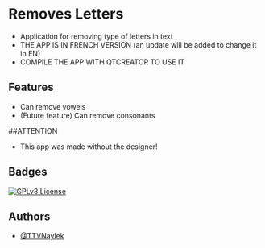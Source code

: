 # Removes Letters
- Application for removing type of letters in text
- THE APP IS IN FRENCH VERSION (an update will be added to change it in EN)
- COMPILE THE APP WITH QTCREATOR TO USE IT

## Features

- Can remove vowels
- (Future feature) Can remove consonants

##ATTENTION
- This app was made without the designer!

## Badges

[![GPLv3 License](https://img.shields.io/badge/License-GPL%20v3-yellow.svg)](https://opensource.org/licenses/)


## Authors

- [@TTVNaylek](https://github.com/TTVNaylek)
